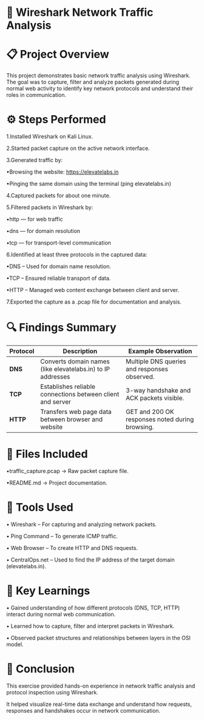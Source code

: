 # 🧠 Wireshark Network Traffic Analysis
# 📋 Project Overview

This project demonstrates basic network traffic analysis using Wireshark.
The goal was to capture, filter and analyze packets generated during normal web activity to identify key network protocols and understand their roles in communication.

# ⚙️ Steps Performed

1.Installed Wireshark on Kali Linux.

2.Started packet capture on the active network interface.

3.Generated traffic by:

•Browsing the website: https://elevatelabs.in

•Pinging the same domain using the terminal (ping elevatelabs.in)

4.Captured packets for about one minute.

5.Filtered packets in Wireshark by:

 •http — for web traffic

 •dns — for domain resolution

 •tcp — for transport-level communication

6.Identified at least three protocols in the captured data:
 
 •DNS – Used for domain name resolution.
 
 •TCP – Ensured reliable transport of data.
 
 •HTTP – Managed web content exchange between client and server.

7.Exported the capture as a .pcap file for documentation and analysis.

# 🔍 Findings Summary

| Protocol | Description                                                 | Example Observation                             |
| -------- | ----------------------------------------------------------- | ----------------------------------------------- |
| **DNS**  | Converts domain names (like elevatelabs.in) to IP addresses | Multiple DNS queries and responses observed.    |
| **TCP**  | Establishes reliable connections between client and server  | 3-way handshake and ACK packets visible.        |
| **HTTP** | Transfers web page data between browser and website         | GET and 200 OK responses noted during browsing. |

# 📁 Files Included

 •traffic_capture.pcap → Raw packet capture file.
 
 •README.md → Project documentation.

# 🧩 Tools Used

 • Wireshark – For capturing and analyzing network packets.
 
 • Ping Command – To generate ICMP traffic.
 
 • Web Browser – To create HTTP and DNS requests.

 • CentralOps.net – Used to find the IP address of the target domain (elevatelabs.in).

# 🧠 Key Learnings

 • Gained understanding of how different protocols (DNS, TCP, HTTP) interact during normal web communication.

 • Learned how to capture, filter and interpret packets in Wireshark.

 • Observed packet structures and relationships between layers in the OSI model.

# 🧾 Conclusion

This exercise provided hands-on experience in network traffic analysis and protocol inspection using Wireshark.

It helped visualize real-time data exchange and understand how requests, responses and handshakes occur in network communication.





